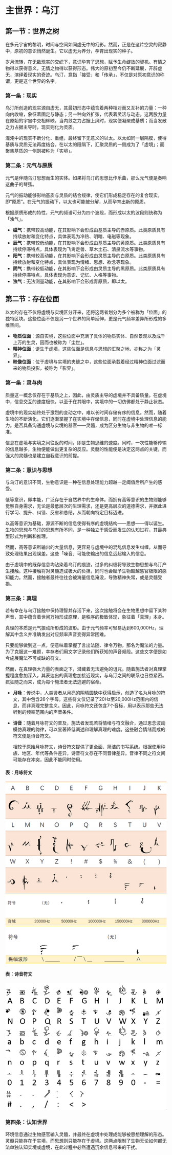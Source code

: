 # 主世界：乌汀

## 第一节：世界之树

在多元宇宙的黎明，时间与空间如同虚无中的幻影。然而，正是在这片空灵的寂静中，原初的意识悄然诞生。它以虚无为养分，孕育出现实的种子。

岁月流转，在无数现实的交织下，意识孕育了思想，赋予生命绽放的契机。有情之物得以获得意义，无情之物得以获得形态。伟大的原初至今仍不断延展，开辟虚无，演绎着现实的奇迹。乌汀，意指「接受」和「传承」，不仅是对原初意识的称谓，更是这个世界的名字。

### 第一条：现实

乌汀所创造的现实源自虚无，其最初形态中蕴含着两种相对而又互补的力量：一种向内收缩，象征着固定与静态；另一种向外扩张，代表着灵活与动态。这两股力量在原始的宇宙中交相辉映。当内敛之力占据上风时，现实便凝聚成基质；而当发散之力占据主导时，现实则化为灵质。

混沌中的现实不断分化、重组，最终留下无意义的以太。以太如同一层隔膜，使得基质与灵质无法再度结合。在以太的阻隔下，汇聚灵质的一侧成为了「虚境」；而聚集基质的一侧则被称为「实境」。

### 第二条：元气与原质

元气是伴随乌汀思想而生的实体。如果将乌汀的思想比作乐曲，那么元气便是奏响这曲子的琴弦。

元气的振动能够影响基质与灵质的结合规律，使它们形成稳定存在的复合现实，即“原质”。在元气的振动下，以太也可能被分解，从而孕育出新的原质。

根据原质形成的特性，元气的频谱可分为四个波段，而形成以太的波段则统称为「浊气」。

- **磁气**：携带较高动能，在其影响下会形成由基质主导的赤原质。此类原质具有持续放射和变化特点，具体表现为冷热、明暗、电磁等现象。
- **辰气**：携带较低动能，在其影响下会形成由基质主导的黄原质。此类原质具有持续停滞特点，具体表现为飞禽走兽、草木土石、清泉流水等事物。
- **阳气**：携带较高动能，在其影响下会形成由灵质主导的白原质。此类原质具有持续放射和变化特点，具体表现为情绪、思想、欲念等现象。
- **阴气**：携带较低动能，在其影响下会形成由灵质主导的黑原质。此类原质具有持续停滞特点，具体表现为意识、记忆、人格等事物。
- **浊气**：无法测量动能，在其影响下会形成青原质，即以太。

## 第二节：存在位面

以太的存在不仅将虚境与实境区分开来，还将这两者划分为多个被称为「位面」的独特区块。这些位面不仅是另一个世界的简单延伸，更是元气频率差异所形成的多维空间。

- **物质位面**：源自实境，这些位面中充满了具体的物质实体、自然景观以及成千上万的生灵，因而也被称为「尘世」。
- **精神位面**：诞生于虚境，这些位面是信息与思想的汇聚之地，亦称之为「灵界」。
- **映像位面**：位于虚境与实境的夹缝之中，这些位面承载着经过精神位面过滤而来的物质投影，被称为「影界」。

### 第一条：灵与肉

质量这一概念仅存在于基质之上，因此，由灵质主导的虚境并不具备质量。在虚境中，信息交互的速度极快，以至于在其眼中，实境中的一切仿佛都处于静止状态。

虚境中的现实始终处于激烈的变动之中，难以长时间存储有序的信息。然而，随着生物的不断演化，它们逐渐掌握了在实境中存储信息，同时在虚境中处理信息的能力。是否具备沟通虚境与实境的器官——灵髓，成为区分生物与非生物的唯一标准。

信息在虚境与实境之间往返的时间，即是生物思维的速度。同时，一次性能够传输的信息越多，生物便能做出更复杂的反应。灵髓的性能便是决定这两点的关键，而强大的灵髓也是建立自我意识的前提。

### 第二条：意识与思想

与乌汀的意识不同，生物意识是一种在信息处理能力超越一定阈值后所产生的感受。

低等意识，即本能，广泛存在于自然界中的生命体。而拥有高等意识的生物则能够觉察自身需求，无论是最低层次的生理需求，还是更高层次的道德需求，并据此进行学习、提升、纠错、反省和总结，从而朝向特定目标迈进。

以高等意识为基础，源源不断的信息使得有序的虚境结构——思想——得以诞生。生物的思想与乌汀的思想有所不同，是一种独立于感受而发生的认知过程，其最典型形式为判断和推理。

然而，高等意识所输出的大量信息，更容易与虚境中的混乱信息发生纠缠，从而导致处理结果出现误差。这些「噪音」可能使输出的信息远超输入的信息。

由于虚境中的既存信息均沾染着乌汀的痕迹，过多的纠缠将导致生物思想与乌汀产生接触。这种接触将对灵髓造成极大的负担，同时也会赋予生物超越感官极限的感知能力。然而，接触者最终往往会被海量信息淹没，导致精神失常，或是灵髓受损。

### 第三条：真理

若有幸在与乌汀接触中保持理智并存活下来，这次接触将会在生物思想中留下某种声音，其中蕴含着世间万物形成原理，是秩序的极致体现，象征着「真理」本身。

真理的本质是元气振动所形成的波形。由于元气频率可轻易达到600,000Hz，理解其中含义并准确发出对应频率声音变得异常困难。

只要能够做到这一点，便意味着掌握了言出法随、律令万物，那名为魔法的力量。为了克服这一难题，幸存者们用文字记录他们所获知的声音频段。这些文字便是如今施展魔法不可或缺的符文。

然而，在真理强大力量的表面之下，潜藏着无法避免的诅咒。随着施法者对真理掌握程度愈加深入，其表达出的真理愈加接近现实，与乌汀之间的联系也日益紧密。疯狂随之而来，成为每个施法者无法逃避的宿命。

- **月咏**：传说中，人类贤者从月亮的阴晴圆缺中获得启示，创造了名为月咏的符文，其中包含26个字母。这些符文仅记录了20Hz至20,000Hz范围内的信息，而非真理完整含义。因此，月咏符文还包含7个音标，用以表示那些无法听到的频率范围内的声音条件。
  
- **诗音**：随着月咏符文的普及，施法者发现若将情绪与符文融合，通过思念波动模仿真理的韵律，可以显著降低阐述和理解真理的难度。这些融合情绪而成的符文便是诗音符文。

  相较于原始月咏符文，诗音符文提供了更全面、简洁的书写系统。根据使用种族、地区、年代等条件差异，诗音符文存在不同音律差异。音律不同之符文间可能存在冲突，因此不能同时使用。

#### 表：月咏符文
![月咏符文字母](../_lib/Ar_Ciela_Alphabet.png)
![月咏符文FMCL](../_lib/Ar_Ciela_FMCL.png)
![月咏符文AMCL](../_lib/Ar_Ciela_AMCL.png)

#### 表：诗音符文
![诗音符文字母](../_lib/Hymmnos.png)

### 第四条：认知世界

环境信息通过生物感官输入灵髓，并最终在虚境中处理成能够被思想理解的形态。灵髓只能存在于实境，而思想则只能存在于虚境。这两点限制了生物无论如何都无法单独认知实境或虚境，在此过程中必然遭遇沉余信息带来的干扰。
